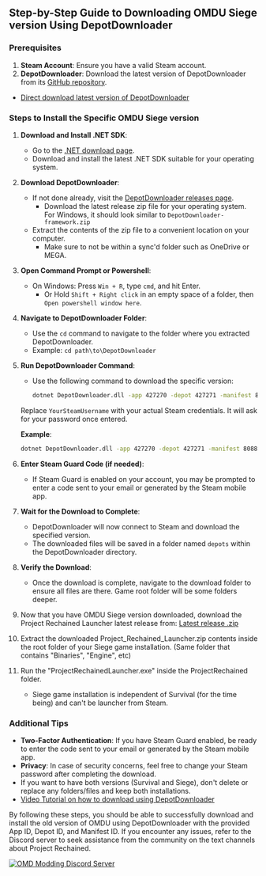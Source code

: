 ## Step-by-Step Guide to Downloading OMDU Siege version Using DepotDownloader

### Prerequisites

1. **Steam Account**: Ensure you have a valid Steam account.
2. **DepotDownloader**: Download the latest version of DepotDownloader from its [GitHub repository](https://github.com/SteamRE/DepotDownloader).
  - [Direct download latest version of DepotDownloader](https://github.com/SteamRE/DepotDownloader/releases/latest/download/DepotDownloader-framework.zip)

### Steps to Install the Specific OMDU Siege version

1. **Download and Install .NET SDK**:
    - Go to the [.NET download page](https://dotnet.microsoft.com/download/dotnet).
    - Download and install the latest .NET SDK suitable for your operating system.

2. **Download DepotDownloader**:
    - If not done already, visit the [DepotDownloader releases page](https://github.com/SteamRE/DepotDownloader/releases).
      - Download the latest release zip file for your operating system. For Windows, it should look similar to `DepotDownloader-framework.zip`
    - Extract the contents of the zip file to a convenient location on your computer.
      - Make sure to not be within a sync'd folder such as OneDrive or MEGA.

3. **Open Command Prompt or Powershell**:
    - On Windows: Press `Win + R`, type `cmd`, and hit Enter.
        - Or Hold `Shift + Right click` in an empty space of a folder, then `Open powershell window here`.

4. **Navigate to DepotDownloader Folder**:
    - Use the `cd` command to navigate to the folder where you extracted DepotDownloader.
    - Example: `cd path\to\DepotDownloader`

5. **Run DepotDownloader Command**:
    - Use the following command to download the specific version:
      ```sh
      dotnet DepotDownloader.dll -app 427270 -depot 427271 -manifest 808827202674972462 -username YourSteamUsername
      ```

    Replace `YourSteamUsername` with your actual Steam credentials. It will ask for your password once entered.

    **Example**:
    ```sh
    dotnet DepotDownloader.dll -app 427270 -depot 427271 -manifest 808827202674972462 -username yourusername
    ```

6. **Enter Steam Guard Code (if needed)**:
    - If Steam Guard is enabled on your account, you may be prompted to enter a code sent to your email or generated by the Steam mobile app.

7. **Wait for the Download to Complete**:
    - DepotDownloader will now connect to Steam and download the specified version.
    - The downloaded files will be saved in a folder named `depots` within the DepotDownloader directory.

8. **Verify the Download**:
    - Once the download is complete, navigate to the download folder to ensure all files are there. Game root folder will be some folders deeper.

9. Now that you have OMDU Siege version downloaded, download the Project Rechained Launcher latest release from: [Latest release .zip](https://github.com/TimeMaster18/Project-Rechained/releases/latest/download/Project_Rechained_Launcher.zip)

10. Extract the downloaded Project_Rechained_Launcher.zip contents inside the root folder of your Siege game installation. (Same folder that contains "Binaries", "Engine", etc)

11. Run the "ProjectRechainedLauncher.exe" inside the ProjectRechained folder. 
    - Siege game installation is independent of Survival (for the time being) and can't be launcher from Steam.

### Additional Tips

- **Two-Factor Authentication**: If you have Steam Guard enabled, be ready to enter the code sent to your email or generated by the Steam mobile app.
- **Privacy**: In case of security concerns, feel free to change your Steam password after completing the download.
- If you want to have both versions (Survival and Siege), don't delete or replace any folders/files and keep both installations. 
- [Video Tutorial on how to download using DepotDownloader](https://www.youtube.com/watch?v=nTnmCj5v024)

By following these steps, you should be able to successfully download and install the old version of OMDU using DepotDownloader with the provided App ID, Depot ID, and Manifest ID. If you encounter any issues, refer to the Discord server to seek assistance from the community on the text channels about Project Rechained.

[![OMD Modding Discord Server](https://img.shields.io/discord/583432386960818227?color=%237289da&logo=discord&logoColor=white&label=Join%20the%20Discord%20Server)](https://discord.gg/xkZskPXtwm)